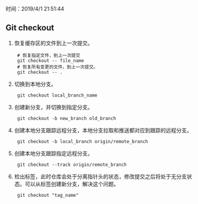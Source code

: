 时间：2019/4/1 21:51:44   

## Git checkout 

1. 恢复缓存区的文件到上一次提交。  

		# 恢复指定文件，到上一次提交
		git checkout -- file_name
		# 恢复所有变更的文件，到上一次提交。 
		git checkout -- .

2. 切换到本地分支。

		git checkout local_branch_name

3. 创建新分支，并切换到指定分支。

		git checkout -b new_branch old_branch

4. 创建本地分支跟踪远程分支，本地分支拉取和推送都对应到跟踪的远程分支。

 		git checkout -b local_branch origin/remote_branch

5. 创建本地分支跟踪指定远程分支。

		git checkout --track origin/remote_branch

7. 检出标签，此时仓库会处于分离指针头的状态，修改提交之后将处于无分支状态。可以从标签创建新分支，解决这个问题。

		git checkout "tag_name" 
 

